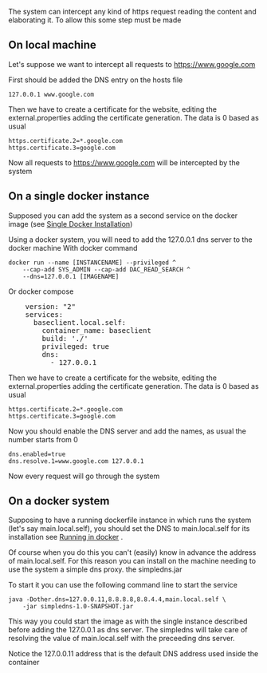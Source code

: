 The system can intercept any kind of https request reading the content and 
elaborating it. To allow this some step must be made

## On local machine

Let's suppose we want to intercept all requests to https://www.google.com

First should be added the DNS entry on the hosts file

    127.0.0.1 www.google.com

Then we have to create a certificate for the website, editing the external.properties
adding the certificate generation. The data is 0 based as usual

    https.certificate.2=*.google.com
    https.certificate.3=google.com

Now all requests to https://www.google.com will be intercepted by the system

## On a single docker instance

Supposed you can add the system as a second service on the docker image (see [Single Docker Installation](docs/dockersingle))

Using a docker system, you will need to add the 127.0.0.1 dns server to the docker machine
With docker command

    docker run --name [INSTANCENAME] --privileged ^
        --cap-add SYS_ADMIN --cap-add DAC_READ_SEARCH ^
        --dns=127.0.0.1 [IMAGENAME]

Or docker compose

<pre>
    version: "2"
    services:
      baseclient.local.self:
        container_name: baseclient
        build: './'
        privileged: true
        dns:
          - 127.0.0.1
</pre>

Then we have to create a certificate for the website, editing the external.properties
adding the certificate generation. The data is 0 based as usual

    https.certificate.2=*.google.com
    https.certificate.3=google.com

Now you should enable the DNS server and add the names, as usual the number starts from 0

    dns.enabled=true
    dns.resolve.1=www.google.com 127.0.0.1

Now every request will go through the system

## On a docker system

Supposing to have a running dockerfile instance in which runs the system (let's say main.local.self), you
should set the DNS to main.local.self for its installation see [Running in docker](docs/docker)  .

Of course when you do this you can't (easily) know in advance the address of main.local.self. For this reason
you can install on the machine needing to use the system a simple dns proxy. the simpledns.jar

To start it you can use the following command line to start the service

    java -Dother.dns=127.0.0.11,8.8.8.8,8.8.4.4,main.local.self \
        -jar simpledns-1.0-SNAPSHOT.jar

This way you could start the image as with the single instance described before adding the 127.0.0.1 as
dns server. The simpledns will take care of resolving the value of main.local.self with the preceeding 
dns server.

Notice the 127.0.0.11 address that is the default DNS address used inside the container